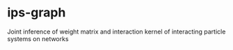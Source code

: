# ips-graph
Joint inference of weight matrix and interaction kernel of interacting particle systems on networks
